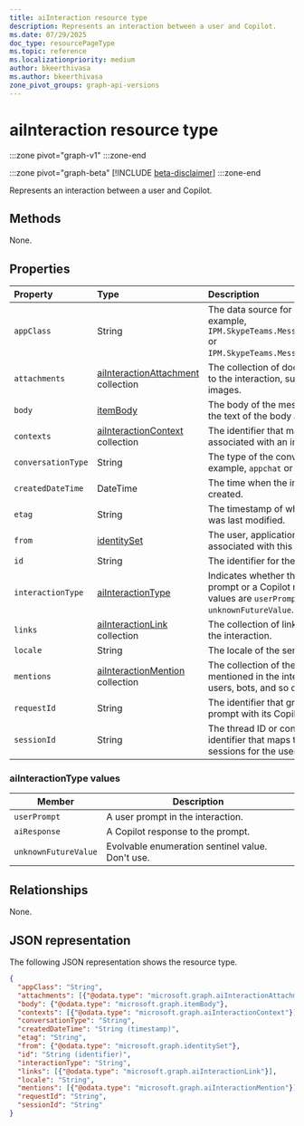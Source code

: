 ```yaml
---
title: aiInteraction resource type
description: Represents an interaction between a user and Copilot.
ms.date: 07/29/2025
doc_type: resourcePageType
ms.topic: reference
ms.localizationpriority: medium
author: bkeerthivasa
ms.author: bkeerthivasa
zone_pivot_groups: graph-api-versions
---
```


# aiInteraction resource type

<!-- cSpell:ignore bkeerthivasa -->

:::zone pivot="graph-v1"
:::zone-end

:::zone pivot="graph-beta"
[!INCLUDE [beta-disclaimer](../../includes/beta-disclaimer.md)]
:::zone-end

Represents an interaction between a user and Copilot.

## Methods

None.

## Properties

| Property           | Type                                                                          | Description                                                                                                                                |
|:-------------------|:------------------------------------------------------------------------------|:-------------------------------------------------------------------------------------------------------------------------------------------|
| `appClass`         | String                                                                        | The data source for Copilot data. For example, `IPM.SkypeTeams.Message.Copilot.Excel` or `IPM.SkypeTeams.Message.Copilot.Loop`.            |
| `attachments`      | [aiInteractionAttachment](../resources/aiinteractionattachment.md) collection | The collection of documents attached to the interaction, such as cards and images.                                                         |
| `body`             | [itemBody](/graph/api/resources/itembody)                                     | The body of the message, including the text of the body and its body type.                                                                 |
| `contexts`         | [aiInteractionContext](../resources/aiinteractioncontext.md) collection       | The identifier that maps to all contexts associated with an interaction.                                                                   |
| `conversationType` | String                                                                        | The type of the conversation. For example, `appchat` or `bizchat`.                                                                         |
| `createdDateTime`  | DateTime                                                                      | The time when the interaction was created.                                                                                                 |
| `etag`             | String                                                                        | The timestamp of when the interaction was last modified.                                                                                   |
| `from`             | [identitySet](/graph/api/resources/identityset)                               | The user, application, or device that is associated with this interaction.                                                                 |
| `id`               | String                                                                        | The identifier for the message.                                                                                                            |
| `interactionType`  | [aiInteractionType](#aiinteractiontype-values)                                | Indicates whether the interaction is a prompt or a Copilot response. Possible values are `userPrompt`, `aiResponse`, `unknownFutureValue`. |
| `links`            | [aiInteractionLink](../resources/aiinteractionlink.md) collection             | The collection of links that appear in the interaction.                                                                                    |
| `locale`           | String                                                                        | The locale of the sender.                                                                                                                  |
| `mentions`         | [aiInteractionMention](../resources/aiinteractionmention.md) collection       | The collection of the entities that were mentioned in the interaction, including users, bots, and so on.                                   |
| `requestId`        | String                                                                        | The identifier that groups a user prompt with its Copilot response.                                                                        |
| `sessionId`        | String                                                                        | The thread ID or conversation identifier that maps to all Copilot sessions for the user.                                                   |

### aiInteractionType values

| Member               | Description                                      |
|----------------------|--------------------------------------------------|
| `userPrompt`         | A user prompt in the interaction.                |
| `aiResponse`         | A Copilot response to the prompt.                |
| `unknownFutureValue` | Evolvable enumeration sentinel value. Don't use. |

## Relationships

None.

## JSON representation

The following JSON representation shows the resource type.

```json
{
  "appClass": "String",
  "attachments": [{"@odata.type": "microsoft.graph.aiInteractionAttachment"}],
  "body": {"@odata.type": "microsoft.graph.itemBody"},
  "contexts": [{"@odata.type": "microsoft.graph.aiInteractionContext"}],
  "conversationType": "String",
  "createdDateTime": "String (timestamp)",
  "etag": "String",
  "from": {"@odata.type": "microsoft.graph.identitySet"},
  "id": "String (identifier)",
  "interactionType": "String",
  "links": [{"@odata.type": "microsoft.graph.aiInteractionLink"}],
  "locale": "String",
  "mentions": [{"@odata.type": "microsoft.graph.aiInteractionMention"}],
  "requestId": "String",
  "sessionId": "String"
}
```
